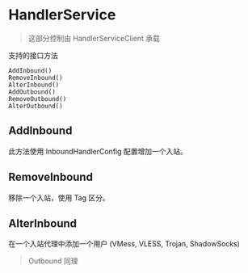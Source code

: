 # HandlerService
> 这部分控制由 HandlerServiceClient 承载

支持的接口方法
```shell
AddInbound()
RemoveInbound()
AlterInbound()
AddOutbound()
RemoveOutbound()
AlterOutbound()
```

## AddInbound
此方法使用 InboundHandlerConfig 配置增加一个入站。

## RemoveInbound
移除一个入站，使用 Tag 区分。

## AlterInbound
在一个入站代理中添加一个用户 (VMess, VLESS, Trojan, ShadowSocks)

> Outbound 同理